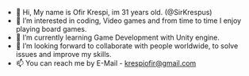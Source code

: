 - 👋 Hi, My name is Ofir Krespi, im 31 years old. (@SirKrespus)
- 👀 I’m interested in coding, Video games and from time to time I enjoy playing board games. 
- 🌱 I’m currently learning Game Development with Unity engine.
- 💞️ I’m looking forward to collaborate with people worldwide, to solve issues and improve my skills.
- 📫 You can reach me by E-Mail - krespiofir@gmail.com

<!---
SirKrespus/SirKrespus is a ✨ special ✨ repository because its `README.md` (this file) appears on your GitHub profile.
You can click the Preview link to take a look at your changes.
--->
